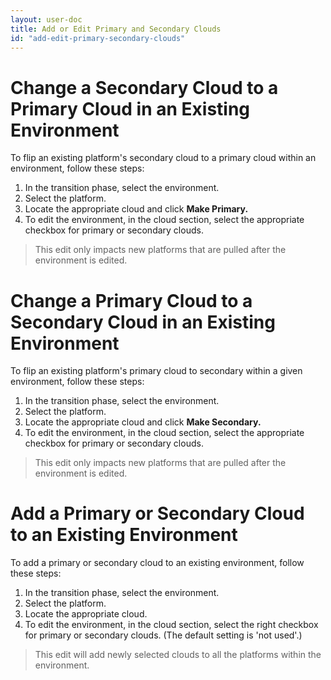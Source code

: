 ```yaml
---
layout: user-doc
title: Add or Edit Primary and Secondary Clouds
id: "add-edit-primary-secondary-clouds"
---
```


# Change a Secondary Cloud to a Primary Cloud in an Existing Environment

To flip an existing platform's secondary cloud to a primary cloud within an environment, follow these steps:


1. In the transition phase, select the environment.
2. Select the platform.
3. Locate the appropriate cloud and click **Make Primary.**
4. To edit the environment, in the cloud section, select the appropriate checkbox for primary or secondary clouds. 

>This edit only impacts new platforms that are pulled after the environment is edited.

# Change a Primary Cloud to a Secondary Cloud in an Existing Environment

To flip an existing platform's primary cloud to secondary within a given environment, follow these steps:


1. In the transition phase, select the environment.
2. Select the platform.
3. Locate the appropriate cloud and click **Make Secondary.**
4. To edit the environment, in the cloud section, select the appropriate checkbox for primary or secondary clouds. 

>This edit only impacts new platforms that are pulled after the environment is edited.

# Add a Primary or Secondary Cloud to an Existing Environment

To add a primary or secondary cloud to an existing environment, follow these steps:


1. In the transition phase, select the environment.
2. Select the platform.
3. Locate the appropriate cloud.
1. To edit the environment, in the cloud section, select the right checkbox for primary or secondary clouds. (The default setting is 'not used'.)

>This edit will add newly selected clouds to all the platforms within the environment.

